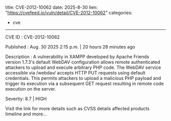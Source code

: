 
title: CVE-2012-10062
date: 2025-8-30
lien: "https://cvefeed.io/vuln/detail/CVE-2012-10062"
categories:
  - cve
---

CVE ID : CVE-2012-10062

Published :  Aug. 30
2025
2:15 p.m. | 20 hours
28 minutes ago

Description : A vulnerability in XAMPP
developed by Apache Friends
version 1.7.3's default WebDAV configuration allows remote authenticated attackers to upload and execute arbitrary PHP code. The WebDAV service
accessible via /webdav/
accepts HTTP PUT requests using default credentials. This permits attackers to upload a malicious PHP payload and trigger its execution via a subsequent GET request
resulting in remote code execution on the server.

Severity: 8.7 | HIGH

Visit the link for more details
such as CVSS details
affected products
timeline
and more...
